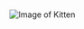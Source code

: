 # <h1>
## <h2>
![Image of Kitten](https://th.bing.com/th/id/OIP.wTW9Eq0zvIks68bKvLlsPQHaEK?cb=iwc2&rs=1&pid=ImgDetMain)
